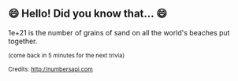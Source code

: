 ## 😄 Hello! Did you know that... 😄
1e+21 is the number of grains of sand on all the world's beaches put together.

<sup>(come back in 5 minutes for the next trivia)</sup>


<sup>Credits: http://numbersapi.com</sup>
